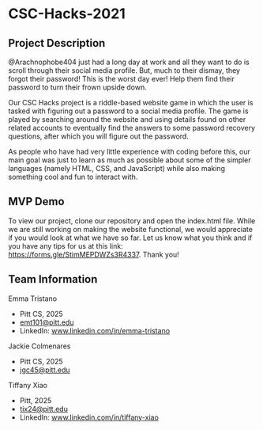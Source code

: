 # CSC-Hacks-2021

## Project Description
@Arachnophobe404 just had a long day at work and all they want to do is scroll through their social media profile. But, much to their dismay, they forgot their password! This is the worst day ever! Help them find their password to turn their frown upside down.

Our CSC Hacks project is a riddle-based website game in which the user is tasked with figuring out a password to a social media profile. The game is played by searching around the website and using details found on other related accounts to eventually find the answers to some password recovery questions, after which you will figure out the password.

As people who have had very little experience with coding before this, our main goal was just to learn as much as possible about some of the simpler languages (namely HTML, CSS, and JavaScript) while also making something cool and fun to interact with. 


## MVP Demo
To view our project, clone our repository and open the index.html file. While we are still working on making the website functional, we would appreciate if you would look at what we have so far. Let us know what you think and if you have any tips for us at this link: https://forms.gle/StimMEPDWZs3R4337. 
Thank you!


## Team Information

Emma Tristano
* Pitt CS, 2025
* emt101@pitt.edu
* LinkedIn: www.linkedin.com/in/emma-tristano

Jackie Colmenares
* Pitt CS, 2025
* jgc45@pitt.edu

Tiffany Xiao
* Pitt, 2025
* tix24@pitt.edu 
* LinkedIn: www.linkedin.com/in/tiffany-xiao
